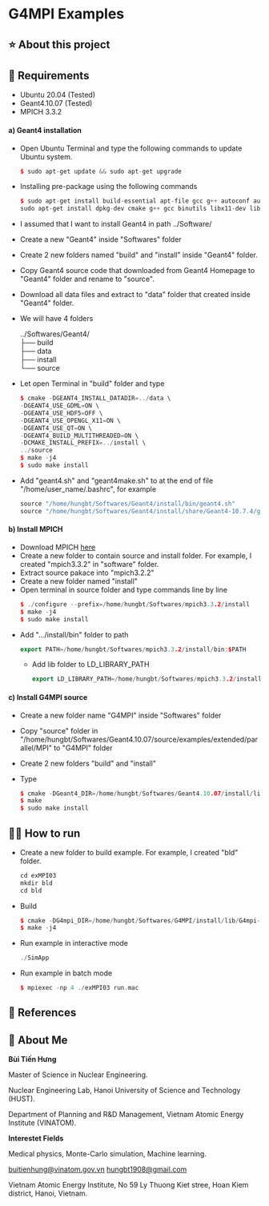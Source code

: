 # G4MPI Examples

## ⭐ About this project


## 🔧 Requirements
* Ubuntu 20.04 (Tested)
* Geant4.10.07 (Tested)
* MPICH 3.3.2 

#### a) Geant4 installation
- Open Ubuntu Terminal and type the following commands to update Ubuntu system.
    ```c++
    $ sudo apt-get update && sudo apt-get upgrade
    ```

- Installing pre-package using the following commands
    ```c++
    $ sudo apt-get install build-essential apt-file gcc g++ autoconf automake automake1.11 tcl8.6-dev tk8.6-dev libglu1-mesa-dev libgl1-mesa-dev libxt-dev libxmu-dev libglew-dev libglw1-mesa-dev gfortran inventor-dev libxaw7-dev freeglut3-dev libxerces-c-dev libxmltok1-dev qt5-default libxi-dev libclutter-gtk-1.0-0 cmake libxmlrpc-core-c3-dev tclxml tclxml-dev libexpat1-dev libgtk2.0-dev libxpm-dev x11proto-gl-dev x11proto-input-dev -y
    sudo apt-get install dpkg-dev cmake g++ gcc binutils libx11-dev libxpm-dev libxft-dev libxext-dev python libssl-dev gfortran libpcre3-dev xlibmesa-glu-dev libglew1.5-dev libftgl-dev libmysqlclient-dev libfftw3-dev libcfitsio-dev graphviz-dev libavahi-compat-libdnssd-dev libldap2-dev python-dev libxml2-dev libkrb5-dev libgsl0-dev qtwebengine5-dev
    ```
- I assumed that I want to install Geant4 in path ../Software/
- Create a new "Geant4" inside "Softwares" folder 
- Create 2 new folders named "build" and "install" inside "Geant4" folder.
- Copy Geant4 source code that downloaded from Geant4 Homepage to "Geant4" folder and rename to "source".
- Download all data files and extract to "data" folder that created inside "Geant4" folder.
- We will have 4 folders

    ../Softwares/Geant4/\
    ├── build\
    ├── data\
    ├── install\
    └── source

- Let open Terminal in "build" folder and type
    ```c++
    $ cmake -DGEANT4_INSTALL_DATADIR=../data \
    -DGEANT4_USE_GDML=ON \
    -DGEANT4_USE_HDF5=OFF \
    -DGEANT4_USE_OPENGL_X11=ON \
    -DGEANT4_USE_QT=ON \
    -DGEANT4_BUILD_MULTITHREADED=ON \ 
    -DCMAKE_INSTALL_PREFIX=../install \
    ../source
    $ make -j4
    $ sudo make install
    ```
- Add "geant4.sh" and "geant4make.sh" to at the end of file "/home/user_name/.bashrc", for example
    ```c++
    source "/home/hungbt/Softwares/Geant4/install/bin/geant4.sh"
    source "/home/hungbt/Softwares/Geant4/install/share/Geant4-10.7.4/geant4make/geant4make.sh"
    ```

#### b) Install MPICH
- Download MPICH [here](https://www.mpich.org/downloads/versions/)
- Create a new folder to contain source and install folder. For example, I created "mpich3.3.2" in "software" folder.
- Extract source pakace into "mpich3.2.2"
- Create a new folder named "install"
- Open terminal in source folder and type commands line by line
    ```c++
    $ ./configure --prefix=/home/hungbt/Softwares/mpich3.3.2/install
    $ make -j4
    $ sudo make install
    ```
- Add ".../install/bin" folder to path
    ```c++
    export PATH=/home/hungbt/Softwares/mpich3.3.2/install/bin:$PATH
    ```
  - Add lib folder to LD_LIBRARY_PATH
    ```c++
    export LD_LIBRARY_PATH=/home/hungbt/Softwares/mpich3.3.2/install/lib:$LD_LIBRARY_PATH
    ```
#### c) Install G4MPI source
- Create a new folder name "G4MPI" inside "Softwares" folder
- Copy "source" folder in "/home/hungbt/Softwares/Geant4.10.07/source/examples/extended/parallel/MPI" to "G4MPI" folder
- Create 2 new folders "build" and "install"
- Type 

    ```c++
    $ cmake -DGeant4_DIR=/home/hungbt/Softwares/Geant4.10.07/install/lib/Geant4-10.7.4 -DCMAKE_INSTALL_PREFIX=/home/hungbt/Softwares/G4MPI/install ../source
    $ make
    $ sudo make install
    ```

## 🏃‍♂️ How to run
- Create a new folder to build example. For example, I created "bld" folder.
    ```c++
    cd exMPI03
    mkdir bld
    cd bld
    ```
- Build
    ```c++
    $ cmake -DG4mpi_DIR=/home/hungbt/Softwares/G4MPI/install/lib/G4mpi-10.7.4 -DCMAKE_CXX_COMPILER=mpicxx -DGeant4_DIR=/home/hungbt/Softwares/Geant4.10.07/install/lib/Geant4-10.7.4 ../
    $ make -j4
    ```
- Run example in interactive mode
    ```c++
    ./SimApp
    ```
- Run example in batch mode
    ```c++
    $ mpiexec -np 4 ./exMPI03 run.mac
    ```

## 📒 References

## 🚀 About Me
**Bùi Tiến Hưng**

Master of Science in Nuclear Engineering.

Nuclear Engineering Lab, Hanoi University of Science and Technology (HUST).

Department of Planning and R&D Management, Vietnam Atomic Energy Institute (VINATOM).

**Interestet Fields**

Medical physics, Monte-Carlo simulation, Machine learning.
 
buitienhung@vinatom.gov.vn
hungbt1908@gmail.com

Vietnam Atomic Energy Institute, No 59 Ly Thuong Kiet stree, Hoan Kiem district, Hanoi, Vietnam. 

